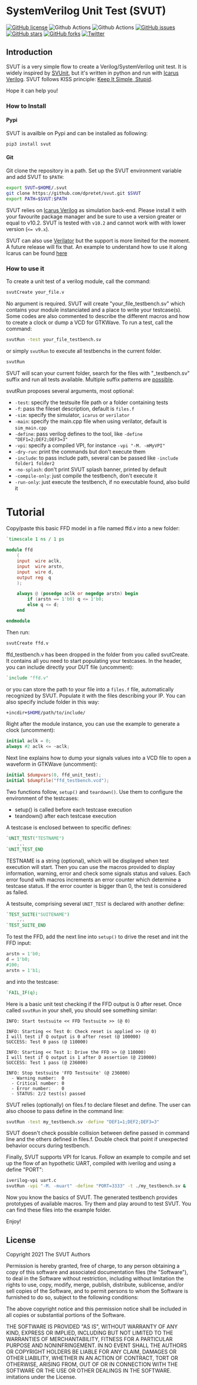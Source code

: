 # SystemVerilog Unit Test (SVUT)

[![GitHub license](https://img.shields.io/github/license/dpretet/svut)](https://github.com/dpretet/svut/blob/master/LICENSE)
![Github Actions](https://github.com/dpretet/svut/actions/workflows/ci_ubuntu.yaml/badge.svg)
![Github Actions](https://github.com/dpretet/svut/actions/workflows/ci_macos.yaml/badge.svg)
[![GitHub issues](https://img.shields.io/github/issues/dpretet/svut)](https://github.com/dpretet/svut/issues)
[![GitHub stars](https://img.shields.io/github/stars/dpretet/svut)](https://github.com/dpretet/svut/stargazers)
[![GitHub forks](https://img.shields.io/github/forks/dpretet/svut)](https://github.com/dpretet/svut/network)
[![Twitter](https://img.shields.io/twitter/url/https/github.com/dpretet/svut?style=social)](https://twitter.com/intent/tweet?text=Wow:&url=https%3A%2F%2Fgithub.com%2Fdpretet%2Fsvut)


## Introduction

SVUT is a very simple flow to create a Verilog/SystemVerilog unit test.  It is
widely inspired by [SVUnit](http://agilesoc.com/open-source-projects/svunit/),
but it's written in python and run with [Icarus
Verilog](http://iverilog.icarus.com/). SVUT follows KISS principle: [Keep It
Simple, Stupid](https://en.wikipedia.org/wiki/KISS_principle).

Hope it can help you!

### How to Install

#### Pypi

SVUT is availble on Pypi and can be installed as following:

```bash
pip3 install svut
```

#### Git

Git clone the repository in a path. Set up the SVUT environment variable
and add SVUT to `$PATH`:

```bash
export SVUT=$HOME/.svut
git clone https://github.com/dpretet/svut.git $SVUT
export PATH=$SVUT:$PATH
```

SVUT relies on [Icarus Verilog](http://iverilog.icarus.com/) as simulation
back-end.  Please install it with your favourite package manager and be sure to
use a version greater or equal to v10.2. SVUT is tested with `v10.2` and cannot
work with with lower version (`<= v9.x`).

SVUT can also use [Verilator](https://github.com/verilator/verilator) but the support
is more limited for the moment. A future release will fix that. An example to understand
how to use it along Icarus can be found [here](https://github.com/dpretet/friscv/tree/master/test/common)


### How to use it


To create a unit test of a verilog module, call the command:

```bash
svutCreate your_file.v
```

No argument is required. SVUT will create "your_file_testbench.sv" which contains your module
instanciated and a place to write your testcase(s). Some codes are also commented to describe the
different macros and how to create a clock or dump a VCD for GTKWave. To run a test, call the
command:

```bash
svutRun -test your_file_testbench.sv
```

or simply `svutRun` to execute all testbenchs in the current folder.

```bash
svutRun
```

SVUT will scan your current folder, search for the files with "\_testbench.sv"
suffix and run all tests available. Multiple suffix patterns are [possible](https://github.com/dpretet/svut/blob/master/svutRun.py#L46).

svutRun proposes several arguments, most optional:

- `-test`: specify the testsuite file path or a folder containing tests
- `-f`: pass the fileset description, default is `files.f`
- `-sim`: specify the simulator, `icarus` or `verilator`
- `-main`: specify the main.cpp file when using verilator, default is `sim_main.cpp`
- `-define`: pass verilog defines to the tool, like `-define "DEF1=2;DEF2;DEF3=3"`
- `-vpi`: specify a compiled VPI, for instance `-vpi "-M. -mMyVPI"`
- `-dry-run`: print the commands but don't execute them
- `-include`: to pass include path, several can be passed like `-include folder1 folder2`
- `-no-splash`: don't print SVUT splash banner, printed by default
- `-compile-only`: just compile the testbench, don't execute it
- `-run-only`: just execute the testbench, if no executable found, also build it


# Tutorial

Copy/paste this basic FFD model in a file named ffd.v into a new folder:

```verilog
`timescale 1 ns / 1 ps

module ffd
    (
    input  wire aclk,
    input  wire arstn,
    input  wire d,
    output reg  q
    );

    always @ (posedge aclk or negedge arstn) begin
        if (arstn == 1'b0) q <= 1'b0;
        else q <= d;
    end

endmodule
```

Then run:

```bash
svutCreate ffd.v
```

ffd_testbench.v has been dropped in the folder from you called svutCreate. It
contains all you need to start populating your testcases. In the header, you
can include directly your DUT file (uncomment):

```verilog
`include "ffd.v"
```

or you can store the path to your file into a `files.f` file, automatically
recognized by SVUT. Populate it with the files describing your IP. You can
also specify include folder in this way:

```bash
+incdir+$HOME/path/to/include/
```

Right after the module instance, you can use the example to generate a clock
(uncomment):

```verilog
initial aclk = 0;
always #2 aclk <= ~aclk;
```

Next line explains how to dump your signals values into a VCD file to open a
waveform in GTKWave (uncomment):

```verilog
initial $dumpvars(0, ffd_unit_test);
initial $dumpfile("ffd_testbench.vcd");
```

Two functions follow, `setup()` and `teardown()`. Use them to configure the
environment of the testcases:
- setup() is called before each testcase execution
- teandown() after each testcase execution

A testcase is enclosed between to specific defines:

```verilog
`UNIT_TEST("TESTNAME")
    ...
`UNIT_TEST_END
```

TESTNAME is a string (optional), which will be displayed when test execution
will start. Then you can use the macros provided to display information,
warning, error and check some signals status and values. Each error found with
macros increments an error counter which determine a testcase status. If the
error counter is bigger than 0, the test is considered as failed.

A testsuite, comprising several `UNIT_TEST` is declared with another define:

```verilog
`TEST_SUITE("SUITENAME")
    ...
`TEST_SUITE_END
```

To test the FFD, add the next line into `setup()` to drive the reset and init the
FFD input:

```verilog
arstn = 1'b0;
d = 1'b0;
#100;
arstn = 1'b1;
```

and into the testcase:

```verilog
`FAIL_IF(q);
```

Here is a basic unit test checking if the FFD output is 0 after reset. Once
called `svutRun` in your shell, you should see something similar:

```
INFO: Start testsuite << FFD Testsuite >> (@ 0)

INFO: Starting << Test 0: Check reset is applied >> (@ 0)
I will test if Q output is 0 after reset (@ 100000)
SUCCESS: Test 0 pass (@ 110000)

INFO: Starting << Test 1: Drive the FFD >> (@ 110000)
I will test if Q output is 1 after D assertion (@ 210000)
SUCCESS: Test 1 pass (@ 236000)

INFO: Stop testsuite 'FFD Testsuite' (@ 236000)
  - Warning number:  0
  - Critical number: 0
  - Error number:    0
  - STATUS: 2/2 test(s) passed
```

SVUT relies (optionally) on files.f to declare fileset and define. The user
can also choose to pass define in the command line:

```bash
svutRun -test my_testbench.sv -define "DEF1=1;DEF2;DEF3=3"
```

SVUT doesn't check possible collision between define passed in command line
and the others defined in files.f. Double check that point if unexpected
behavior occurs during testbench.

Finally, SVUT supports VPI for Icarus. Follow an example to compile and set up
the flow of an hypothetic UART, compiled with iverilog and using a define "PORT":

```bash
iverilog-vpi uart.c
svutRun -vpi "-M. -muart" -define "PORT=3333" -t ./my_testbench.sv &
```

Now you know the basics of SVUT. The generated testbench provides prototypes of
available macros. Try them and play around to test SVUT. You can find these
files into the example folder.

Enjoy!


## License

Copyright 2021 The SVUT Authors

Permission is hereby granted, free of charge, to any person obtaining a copy of
this software and associated documentation files (the "Software"), to deal in
the Software without restriction, including without limitation the rights to
use, copy, modify, merge, publish, distribute, sublicense, and/or sell copies
of the Software, and to permit persons to whom the Software is furnished to do
so, subject to the following conditions:

The above copyright notice and this permission notice shall be included in all
copies or substantial portions of the Software.

THE SOFTWARE IS PROVIDED "AS IS", WITHOUT WARRANTY OF ANY KIND, EXPRESS OR
IMPLIED, INCLUDING BUT NOT LIMITED TO THE WARRANTIES OF MERCHANTABILITY,
FITNESS FOR A PARTICULAR PURPOSE AND NONINFRINGEMENT.  IN NO EVENT SHALL THE
AUTHORS OR COPYRIGHT HOLDERS BE LIABLE FOR ANY CLAIM, DAMAGES OR OTHER
LIABILITY, WHETHER IN AN ACTION OF CONTRACT, TORT OR OTHERWISE, ARISING FROM,
OUT OF OR IN CONNECTION WITH THE SOFTWARE OR THE USE OR OTHER DEALINGS IN THE
SOFTWARE.  imitations under the License.
